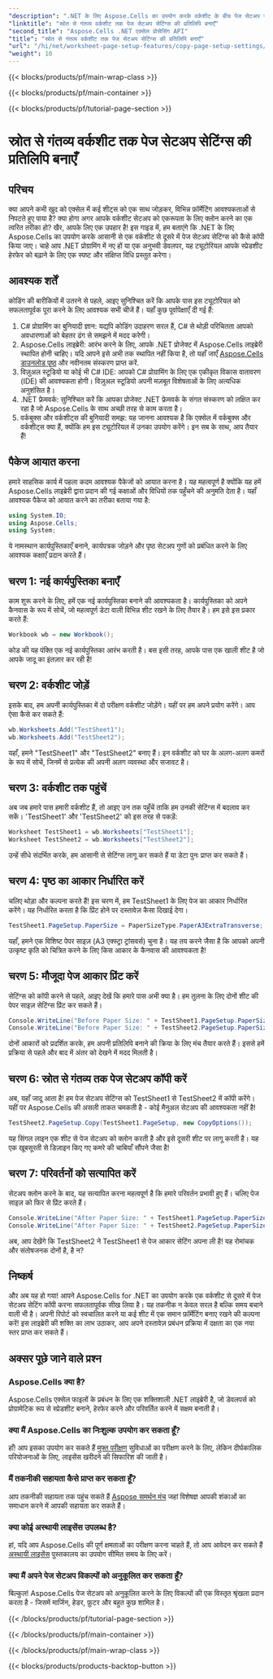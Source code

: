```yaml
---
"description": ".NET के लिए Aspose.Cells का उपयोग करके वर्कशीट के बीच पेज सेटअप सेटिंग्स को कॉपी करना सीखें! डेवलपर्स के लिए एक त्वरित और आसान गाइड।"
"linktitle": "स्रोत से गंतव्य वर्कशीट तक पेज सेटअप सेटिंग्स की प्रतिलिपि बनाएँ"
"second_title": "Aspose.Cells .NET एक्सेल प्रोसेसिंग API"
"title": "स्रोत से गंतव्य वर्कशीट तक पेज सेटअप सेटिंग्स की प्रतिलिपि बनाएँ"
"url": "/hi/net/worksheet-page-setup-features/copy-page-setup-settings/"
"weight": 10
---
```


{{< blocks/products/pf/main-wrap-class >}}

{{< blocks/products/pf/main-container >}}

{{< blocks/products/pf/tutorial-page-section >}}

# स्रोत से गंतव्य वर्कशीट तक पेज सेटअप सेटिंग्स की प्रतिलिपि बनाएँ

## परिचय
क्या आपने कभी खुद को एक्सेल में कई शीट्स को एक साथ जोड़कर, विभिन्न फ़ॉर्मेटिंग आवश्यकताओं से निपटते हुए पाया है? क्या होगा अगर आपके वर्कशीट सेटअप को एकरूपता के लिए क्लोन करने का एक त्वरित तरीका हो? खैर, आपके लिए एक उपहार है! इस गाइड में, हम बताएंगे कि .NET के लिए Aspose.Cells का उपयोग करके आसानी से एक वर्कशीट से दूसरे में पेज सेटअप सेटिंग्स को कैसे कॉपी किया जाए। चाहे आप .NET प्रोग्रामिंग में नए हों या एक अनुभवी डेवलपर, यह ट्यूटोरियल आपके स्प्रेडशीट हेरफेर को बढ़ाने के लिए एक स्पष्ट और संक्षिप्त विधि प्रस्तुत करेगा।
## आवश्यक शर्तें
कोडिंग की बारीकियों में उतरने से पहले, आइए सुनिश्चित करें कि आपके पास इस ट्यूटोरियल को सफलतापूर्वक पूरा करने के लिए आवश्यक सभी चीजें हैं। यहाँ कुछ पूर्वापेक्षाएँ दी गई हैं:
1. C# प्रोग्रामिंग का बुनियादी ज्ञान: यद्यपि कोडिंग उदाहरण सरल हैं, C# से थोड़ी परिचितता आपको अवधारणाओं को बेहतर ढंग से समझने में मदद करेगी।
2. Aspose.Cells लाइब्रेरी: आरंभ करने के लिए, आपके .NET प्रोजेक्ट में Aspose.Cells लाइब्रेरी स्थापित होनी चाहिए। यदि आपने इसे अभी तक स्थापित नहीं किया है, तो यहाँ जाएँ [Aspose.Cells डाउनलोड पृष्ठ](https://releases.aspose.com/cells/net/) और नवीनतम संस्करण प्राप्त करें.
3. विज़ुअल स्टूडियो या कोई भी C# IDE: आपको C# प्रोग्रामिंग के लिए एक एकीकृत विकास वातावरण (IDE) की आवश्यकता होगी। विज़ुअल स्टूडियो अपनी मज़बूत विशेषताओं के लिए अत्यधिक अनुशंसित है।
4. .NET फ्रेमवर्क: सुनिश्चित करें कि आपका प्रोजेक्ट .NET फ्रेमवर्क के संगत संस्करण को लक्षित कर रहा है जो Aspose.Cells के साथ अच्छी तरह से काम करता है।
5. वर्कबुक्स और वर्कशीट्स की बुनियादी समझ: यह जानना आवश्यक है कि एक्सेल में वर्कबुक्स और वर्कशीट्स क्या हैं, क्योंकि हम इस ट्यूटोरियल में उनका उपयोग करेंगे।
इन सब के साथ, आप तैयार हैं!
## पैकेज आयात करना
हमारे साहसिक कार्य में पहला कदम आवश्यक पैकेजों को आयात करना है। यह महत्वपूर्ण है क्योंकि यह हमें Aspose.Cells लाइब्रेरी द्वारा प्रदान की गई कक्षाओं और विधियों तक पहुँचने की अनुमति देता है। यहाँ आवश्यक पैकेज को आयात करने का तरीका बताया गया है:
```csharp
using System.IO;
using Aspose.Cells;
using System;
```
ये नामस्थान कार्यपुस्तिकाएँ बनाने, कार्यपत्रक जोड़ने और पृष्ठ सेटअप गुणों को प्रबंधित करने के लिए आवश्यक कक्षाएँ प्रदान करते हैं।
## चरण 1: नई कार्यपुस्तिका बनाएँ
काम शुरू करने के लिए, हमें एक नई कार्यपुस्तिका बनाने की आवश्यकता है। कार्यपुस्तिका को अपने कैनवास के रूप में सोचें, जो महत्वपूर्ण डेटा वाली विभिन्न शीट रखने के लिए तैयार है। हम इसे इस प्रकार करते हैं:
```csharp
Workbook wb = new Workbook();
```
कोड की यह पंक्ति एक नई कार्यपुस्तिका आरंभ करती है। बस इसी तरह, आपके पास एक खाली शीट है जो आपके जादू का इंतज़ार कर रही है!
## चरण 2: वर्कशीट जोड़ें
इसके बाद, हम अपनी कार्यपुस्तिका में दो परीक्षण वर्कशीट जोड़ेंगे। यहीं पर हम अपने प्रयोग करेंगे। आप ऐसा कैसे कर सकते हैं:
```csharp
wb.Worksheets.Add("TestSheet1");
wb.Worksheets.Add("TestSheet2");
```
यहाँ, हमने "TestSheet1" और "TestSheet2" बनाए हैं। इन वर्कशीट को घर के अलग-अलग कमरों के रूप में सोचें, जिनमें से प्रत्येक की अपनी अलग व्यवस्था और सजावट है।
## चरण 3: वर्कशीट तक पहुंचें
अब जब हमारे पास हमारी वर्कशीट हैं, तो आइए उन तक पहुँचें ताकि हम उनकी सेटिंग्स में बदलाव कर सकें। 'TestSheet1' और 'TestSheet2' को इस तरह से पकड़ें:
```csharp
Worksheet TestSheet1 = wb.Worksheets["TestSheet1"];
Worksheet TestSheet2 = wb.Worksheets["TestSheet2"];
```
उन्हें सीधे संदर्भित करके, हम आसानी से सेटिंग्स लागू कर सकते हैं या डेटा पुनः प्राप्त कर सकते हैं।
## चरण 4: पृष्ठ का आकार निर्धारित करें
चलिए थोड़ा और कल्पना करते हैं! इस चरण में, हम TestSheet1 के लिए पेज का आकार निर्धारित करेंगे। यह निर्धारित करता है कि प्रिंट होने पर दस्तावेज़ कैसा दिखाई देगा। 
```csharp
TestSheet1.PageSetup.PaperSize = PaperSizeType.PaperA3ExtraTransverse;
```
यहाँ, हमने एक विशिष्ट पेपर साइज़ (A3 एक्स्ट्रा ट्रांसवर्स) चुना है। यह तय करने जैसा है कि आपको अपनी उत्कृष्ट कृति को चित्रित करने के लिए किस आकार के कैनवास की आवश्यकता है!
## चरण 5: मौजूदा पेज आकार प्रिंट करें
सेटिंग्स को कॉपी करने से पहले, आइए देखें कि हमारे पास अभी क्या है। हम तुलना के लिए दोनों शीट की पेपर साइज़ सेटिंग्स प्रिंट कर सकते हैं।
```csharp
Console.WriteLine("Before Paper Size: " + TestSheet1.PageSetup.PaperSize);
Console.WriteLine("Before Paper Size: " + TestSheet2.PageSetup.PaperSize);
```
दोनों आकारों को प्रदर्शित करके, हम अपनी प्रतिलिपि बनाने की क्रिया के लिए मंच तैयार करते हैं। इससे हमें प्रक्रिया से पहले और बाद में अंतर को देखने में मदद मिलती है।
## चरण 6: स्रोत से गंतव्य तक पेज सेटअप कॉपी करें
अब, यहाँ जादू आता है! हम पेज सेटअप सेटिंग्स को TestSheet1 से TestSheet2 में कॉपी करेंगे। यहीं पर Aspose.Cells की असली ताकत चमकती है - कोई मैनुअल सेटअप की आवश्यकता नहीं है!
```csharp
TestSheet2.PageSetup.Copy(TestSheet1.PageSetup, new CopyOptions());
```
यह सिंगल लाइन एक शीट से पेज सेटअप को क्लोन करती है और इसे दूसरी शीट पर लागू करती है। यह एक खूबसूरती से डिज़ाइन किए गए कमरे की चाबियाँ सौंपने जैसा है!
## चरण 7: परिवर्तनों को सत्यापित करें
सेटअप क्लोन करने के बाद, यह सत्यापित करना महत्वपूर्ण है कि हमारे परिवर्तन प्रभावी हुए हैं। चलिए पेज साइज़ को फिर से प्रिंट करते हैं।
```csharp
Console.WriteLine("After Paper Size: " + TestSheet1.PageSetup.PaperSize);
Console.WriteLine("After Paper Size: " + TestSheet2.PageSetup.PaperSize);
```
अब, आप देखेंगे कि TestSheet2 ने TestSheet1 से पेज आकार सेटिंग अपना ली है! यह रोमांचक और संतोषजनक दोनों है, है न?
## निष्कर्ष
और अब यह हो गया! आपने Aspose.Cells for .NET का उपयोग करके एक वर्कशीट से दूसरे में पेज सेटअप सेटिंग कॉपी करना सफलतापूर्वक सीख लिया है। यह तकनीक न केवल सरल है बल्कि समय बचाने वाली भी है। अपनी रिपोर्ट को स्वचालित करने या कई शीट में एक समान फ़ॉर्मेटिंग बनाए रखने की कल्पना करें! इस लाइब्रेरी की शक्ति का लाभ उठाकर, आप अपने दस्तावेज़ प्रबंधन प्रक्रिया में दक्षता का एक नया स्तर प्राप्त कर सकते हैं।
## अक्सर पूछे जाने वाले प्रश्न
### Aspose.Cells क्या है?
Aspose.Cells एक्सेल फाइलों के प्रबंधन के लिए एक शक्तिशाली .NET लाइब्रेरी है, जो डेवलपर्स को प्रोग्रामेटिक रूप से स्प्रेडशीट बनाने, हेरफेर करने और परिवर्तित करने में सक्षम बनाती है।
### क्या मैं Aspose.Cells का निःशुल्क उपयोग कर सकता हूँ?
हाँ! आप इसका उपयोग कर सकते हैं [मुफ्त परीक्षण](https://releases.aspose.com/) सुविधाओं का परीक्षण करने के लिए, लेकिन दीर्घकालिक परियोजनाओं के लिए, लाइसेंस खरीदने की सिफारिश की जाती है।
### मैं तकनीकी सहायता कैसे प्राप्त कर सकता हूँ?
आप तकनीकी सहायता तक पहुंच सकते हैं [Aspose समर्थन मंच](https://forum.aspose.com/c/cells/9) जहां विशेषज्ञ आपकी शंकाओं का समाधान करने में आपकी सहायता कर सकते हैं।
### क्या कोई अस्थायी लाइसेंस उपलब्ध है?
हां, यदि आप Aspose.Cells की पूर्ण क्षमताओं का परीक्षण करना चाहते हैं, तो आप आवेदन कर सकते हैं [अस्थायी लाइसेंस](https://purchase.aspose.com/temporary-license/) पुस्तकालय का उपयोग सीमित समय के लिए करें।
### क्या मैं अपने पेज सेटअप विकल्पों को अनुकूलित कर सकता हूँ?
बिल्कुल! Aspose.Cells पेज सेटअप को अनुकूलित करने के लिए विकल्पों की एक विस्तृत श्रृंखला प्रदान करता है - जिसमें मार्जिन, हेडर, फ़ुटर और बहुत कुछ शामिल है।

{{< /blocks/products/pf/tutorial-page-section >}}

{{< /blocks/products/pf/main-container >}}

{{< /blocks/products/pf/main-wrap-class >}}

{{< blocks/products/products-backtop-button >}}